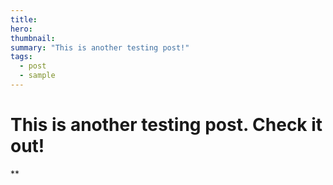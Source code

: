 ```yaml
---
title:
hero:
thumbnail:
summary: "This is another testing post!"
tags: 
  - post
  - sample
---
```


# This is another testing post. Check it out!

**